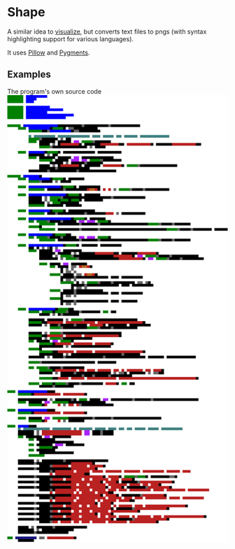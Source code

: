 # Shape

A similar idea to [visualize](../visualize/), but converts text files to pngs
(with syntax highlighting support for various languages).

It uses [Pillow](https://pypi.org/project/Pillow/) and
[Pygments](https://pypi.org/project/Pygments/).

## Examples

The program's own source code
![shape source code](examples/shape.png)
